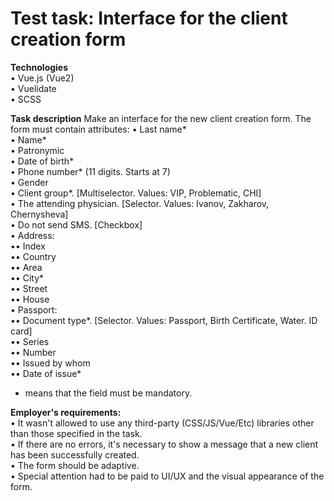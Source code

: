 # Test task: Interface for the client creation form

**Technologies**  
• Vue.js (Vue2)  
• Vuelidate  
• SCSS  

**Task description** 
Make an interface for the new client creation form. The form must contain attributes:
• Last name*  
• Name*  
• Patronymic  
• Date of birth*  
• Phone number* (11 digits. Starts at 7)  
• Gender  
• Client group*. [Multiselector. Values: VIP, Problematic, CHI]  
• The attending physician. [Selector. Values: Ivanov, Zakharov, Chernysheva]  
• Do not send SMS. [Checkbox]  
• Address:  
•• Index  
•• Country  
•• Area  
•• City*  
•• Street  
•• House   
• Passport:  
•• Document type*. [Selector. Values: Passport, Birth Certificate, Water. ID card]  
•• Series  
•• Number  
•• Issued by whom  
•• Date of issue*  

* means that the field must be mandatory.  

**Employer's requirements:**  
• It wasn't allowed to use any third-party (CSS/JS/Vue/Etc) libraries other than those specified in the task.  
• If there are no errors, it's necessary to show a message that a new client has been successfully created.  
• The form should be adaptive.  
• Special attention had to be paid to UI/UX and the visual appearance of the form.  
